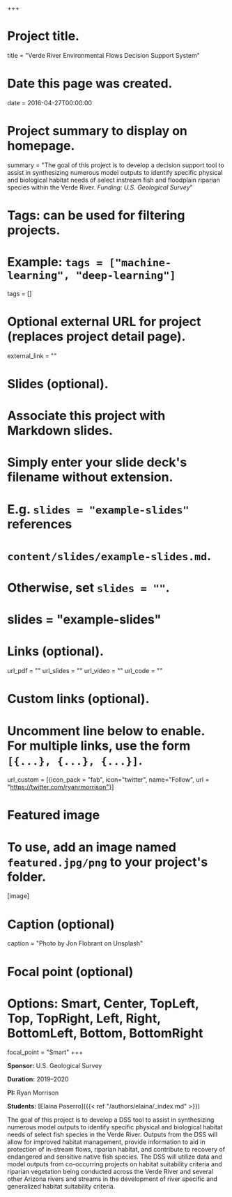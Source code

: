 +++
# Project title.
title = "Verde River Environmental Flows Decision Support System"

# Date this page was created.
date = 2016-04-27T00:00:00

# Project summary to display on homepage.
summary = "The goal of this project is to develop a decision support tool to assist in synthesizing numerous model outputs to identify specific physical and biological habitat needs of select instream fish and floodplain riparian species within the Verde River. *Funding: U.S. Geological Survey*"

# Tags: can be used for filtering projects.
# Example: `tags = ["machine-learning", "deep-learning"]`
tags = []

# Optional external URL for project (replaces project detail page).
external_link = ""

# Slides (optional).
#   Associate this project with Markdown slides.
#   Simply enter your slide deck's filename without extension.
#   E.g. `slides = "example-slides"` references
#   `content/slides/example-slides.md`.
#   Otherwise, set `slides = ""`.
# slides = "example-slides"

# Links (optional).
url_pdf = ""
url_slides = ""
url_video = ""
url_code = ""

# Custom links (optional).
#   Uncomment line below to enable. For multiple links, use the form `[{...}, {...}, {...}]`.
url_custom = [{icon_pack = "fab", icon="twitter", name="Follow", url = "https://twitter.com/ryanrmorrison"}]

# Featured image
# To use, add an image named `featured.jpg/png` to your project's folder.
[image]
  # Caption (optional)
  caption = "Photo by Jon Flobrant on Unsplash"

  # Focal point (optional)
  # Options: Smart, Center, TopLeft, Top, TopRight, Left, Right, BottomLeft, Bottom, BottomRight
  focal_point = "Smart"
+++

**Sponsor:** U.S. Geological Survey

**Duration:** 2019–2020

**PI:** Ryan Morrison

**Students:** [Elaina Paserro]({{< ref "/authors/elaina/_index.md" >}})

The goal of this project is to develop a DSS tool to assist in synthesizing numerous model outputs to identify specific physical and biological habitat needs of select fish species in the Verde River. Outputs from the DSS will allow for improved habitat management, provide information to aid in protection of in-stream flows, riparian habitat, and contribute to recovery of endangered and sensitive native fish species.  The DSS will utilize data and model outputs from co-occurring projects on habitat suitability criteria and riparian vegetation being conducted across the Verde River and several other Arizona rivers and streams in the development of river specific and generalized habitat suitability criteria.
